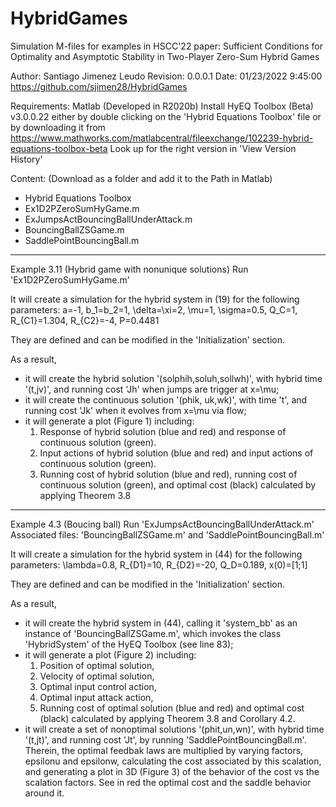 # HybridGames
Simulation M-files for examples in HSCC'22 paper:  Sufficient Conditions for 
Optimality and Asymptotic Stability in Two-Player Zero-Sum Hybrid Games

Author: Santiago Jimenez Leudo
Revision: 0.0.0.1 Date: 01/23/2022 9:45:00
https://github.com/sjimen28/HybridGames

Requirements: Matlab (Developed in R2020b)
Install HyEQ Toolbox (Beta) v3.0.0.22 either by double clicking 
on the 'Hybrid Equations Toolbox' file or by downloading it from 
https://www.mathworks.com/matlabcentral/fileexchange/102239-hybrid-equations-toolbox-beta
Look up for the right version in 'View Version History'

Content: (Download as a folder and add it to the Path in Matlab)
  - Hybrid Equations Toolbox 
  - Ex1D2PZeroSumHyGame.m
  - ExJumpsActBouncingBallUnderAttack.m
  - BouncingBallZSGame.m
  - SaddlePointBouncingBall.m

----------------------------------------------------------------------------
Example 3.11 (Hybrid game with nonunique solutions)
Run 'Ex1D2PZeroSumHyGame.m'

It will create a simulation for the hybrid system in (19) for the following 
parameters:
  a=-1,
  b_1=b_2=1,
  \delta=\xi=2,
  \mu=1,
  \sigma=0.5,
  Q_C=1,
  R_{C1}=1.304,
  R_{C2}=-4,
  P=0.4481
  
They are defined and can be modified in the 'Initialization' section.  
  
As a result, 
  - it will create the hybrid solution '(solphih,soluh,sollwh)', with hybrid 
    time '(t,jv)', and running cost 'Jh' when jumps are trigger at x=\mu;
  - it will create the continuous solution '(phik, uk,wk)', with time 't', 
    and running cost 'Jk' when it evolves from x=\mu via flow;
  - it will generate a plot (Figure 1) including:
      1. Response of hybrid solution (blue and red) and response of continuous 
          solution (green).
      2. Input actions of hybrid solution (blue and red) and input actions of 
          continuous solution (green).
      3. Running cost of hybrid solution (blue and red), running cost of 
          continuous solution (green), and optimal cost (black) calculated by 
          applying Theorem 3.8
          
----------------------------------------------------------------------------
Example 4.3 (Boucing ball)
Run 'ExJumpsActBouncingBallUnderAttack.m'
Associated files: 'BouncingBallZSGame.m' and 'SaddlePointBouncingBall.m'

It will create a simulation for the hybrid system in (44) for the following 
parameters:
  \lambda=0.8,
  R_{D1}=10,
  R_{D2}=-20,
  Q_D=0.189,
  x(0)=[1;1]
  
They are defined and can be modified in the 'Initialization' section.  
  
As a result, 
  - it will create the hybrid system in (44), calling it 'system_bb' as an
    instance of 'BouncingBallZSGame.m', which invokes the class 'HybridSystem'
    of the HyEQ Toolbox (see line 83); 
  - it will generate a plot (Figure 2) including:
      1. Position of optimal solution,
      2. Velocity of optimal solution,
      3. Optimal input control action,
      4. Optimal input attack action,
      3. Running cost of optimal solution (blue and red) and optimal cost (black)
        calculated by applying Theorem 3.8 and Corollary 4.2.
  - it will create a set of nonoptimal solutions '(phit,un,wn)', with hybrid 
    time '(t,jt)', and running cost 'Jt', by running 'SaddlePointBouncingBall.m'.
    Therein, the optimal feedbak laws are multiplied by varying factors,
    epsilonu and epsilonw, calculating the cost associated by this scalation,
    and generating a plot in 3D (Figure 3) of the behavior of the cost vs the scalation factors.
    See in red the optimal cost and the saddle behavior around it.
        
